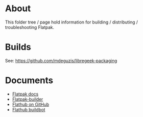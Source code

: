 # About

This folder tree / page hold information for building / distributing / troubleshooting Flatpak.

# Builds

See: https://github.com/mdeguzis/libregeek-packaging

# Documents

* [Flatpak docs](http://flatpak.org/flatpak/flatpak-docs.html)
* [Flatpak-builder](http://docs.flatpak.org/en/latest/flatpak-builder.html)
* [Flathub on GitHub](https://github.com/flathub)
* [Flathub buildbot](https://flathub.org/builds/)
